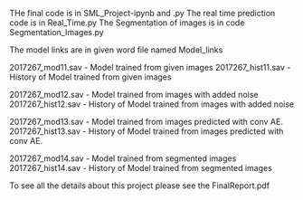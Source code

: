 THe final code is in SML_Project-ipynb and .py
The real time prediction code is in Real_Time.py 
The Segmentation of images is in code Segmentation_Images.py 

The model links are in given word file named Model_links

2017267_mod11.sav - Model trained from given images
2017267_hist11.sav - History of Model trained from given images

2017267_mod12.sav - Model trained from images with added noise
2017267_hist12.sav - History of Model trained from images with added noise

2017267_mod13.sav - Model trained from images predicted with conv AE. 
2017267_hist13.sav - History of Model trained from images predicted with conv AE.

2017267_mod14.sav - Model trained from segmented images
2017267_hist14.sav - History of Model trained from segmented images

To see all the details about this project please see the FinalReport.pdf
